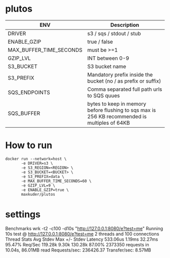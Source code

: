 # plutos

| ENV  | Description |
| ------------- | ------------- |
| DRIVER  | s3 / sqs / stdout / stub |
| ENABLE_GZIP  | true / false  |
| MAX_BUFFER_TIME_SECONDS  | must be >=1  |
| GZIP_LVL  | INT between 0-9  |
| S3_BUCKET  | S3 bucket name  |
| S3_PREFIX  | Mandatory prefix inside the bucket (no / as prefix or suffix)  |
| SQS_ENDPOINTS  | Comma separated full path urls to SQS quues  |
| SQS_BUFFER  | bytes to keep in memory before flushing to sqs max is 256 KB recommended is multiples of 64KB  |

# How to run
```shell
docker run --network=host \
       -e DRIVER=s3 \
       -e S3_REGION=<REGION> \
       -e S3_BUCKET=<BUCKET> \
       -e S3_PREFIX=data \
       -e MAX_BUFFER_TIME_SECONDS=60 \
       -e GZIP_LVL=9 \
       -e ENABLE_GZIP=true \
       maxkuder/plutos
```


# settings

Benchmarks
wrk -t2 -c100 -d10s "http://127.0.0.1:8080/e?test=me"
Running 10s test @ http://127.0.0.1:8080/e?test=me
2 threads and 100 connections
    Thread Stats   Avg      Stdev     Max   +/- Stdev
    Latency   533.06us    1.19ms  32.27ms   95.47%
    Req/Sec   119.28k     9.30k  130.28k    87.00%
2373350 requests in 10.04s, 86.01MB read
Requests/sec: 236426.37
Transfer/sec:      8.57MB